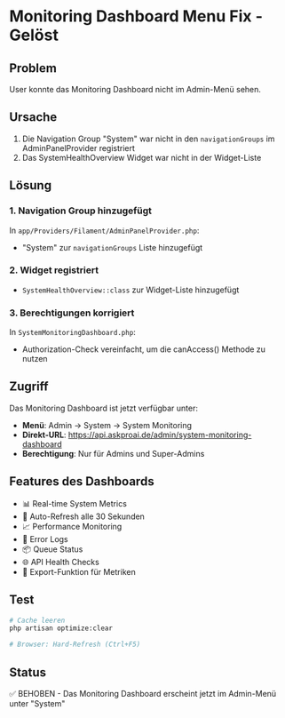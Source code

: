 # Monitoring Dashboard Menu Fix - Gelöst

## Problem
User konnte das Monitoring Dashboard nicht im Admin-Menü sehen.

## Ursache
1. Die Navigation Group "System" war nicht in den `navigationGroups` im AdminPanelProvider registriert
2. Das SystemHealthOverview Widget war nicht in der Widget-Liste

## Lösung

### 1. Navigation Group hinzugefügt
In `app/Providers/Filament/AdminPanelProvider.php`:
- "System" zur `navigationGroups` Liste hinzugefügt

### 2. Widget registriert
- `SystemHealthOverview::class` zur Widget-Liste hinzugefügt

### 3. Berechtigungen korrigiert
In `SystemMonitoringDashboard.php`:
- Authorization-Check vereinfacht, um die canAccess() Methode zu nutzen

## Zugriff
Das Monitoring Dashboard ist jetzt verfügbar unter:
- **Menü**: Admin → System → System Monitoring
- **Direkt-URL**: https://api.askproai.de/admin/system-monitoring-dashboard
- **Berechtigung**: Nur für Admins und Super-Admins

## Features des Dashboards
- 📊 Real-time System Metrics
- 🔄 Auto-Refresh alle 30 Sekunden
- 📈 Performance Monitoring
- 🚨 Error Logs
- 📦 Queue Status
- 🌐 API Health Checks
- 💾 Export-Funktion für Metriken

## Test
```bash
# Cache leeren
php artisan optimize:clear

# Browser: Hard-Refresh (Ctrl+F5)
```

## Status
✅ BEHOBEN - Das Monitoring Dashboard erscheint jetzt im Admin-Menü unter "System"